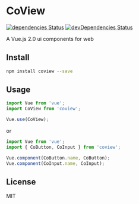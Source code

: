 # CoView

[![dependencies Status](https://david-dm.org/gxmari007/coview/status.svg?style=flat-square)](https://david-dm.org/gxmari007/coview)
[![devDependencies Status](https://david-dm.org/gxmari007/coview/dev-status.svg?style=flat-square)](https://david-dm.org/gxmari007/coview?type=dev)

A Vue.js 2.0 ui components for web

## Install

```` bash
npm install coview --save
````

## Usage

````javascript
import Vue from 'vue';
import CoView from 'coview';

Vue.use(CoView);
````

or

````javascript
import Vue from 'vue';
import { CoButton, CoInput } from 'coview';

Vue.component(CoButton.name, CoButton);
Vue.component(CoInput.name, CoInput);
````

## License

MIT
